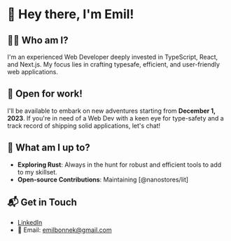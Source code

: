 # 👋 Hey there, I'm Emil!

## 👨‍💻 Who am I?
I'm an experienced Web Developer deeply invested in TypeScript, React, and Next.js. My focus lies in crafting typesafe, efficient, and user-friendly web applications.

## 📆 Open for work!
I'll be available to embark on new adventures starting from **December 1, 2023**. If you're in need of a Web Dev with a keen eye for type-safety and a track record of shipping solid applications, let's chat!


## 🌱 What am I up to?
- **Exploring Rust**: Always in the hunt for robust and efficient tools to add to my skillset.
- **Open-source Contributions**: Maintaining [@nanostores/lit]


## 📬 Get in Touch
- [LinkedIn](https://www.linkedin.com/in/emilbonnek/)
- 📧 Email: emilbonnek@gmail.com



<!--
**emilbonnek/emilbonnek** is a ✨ _special_ ✨ repository because its `README.md` (this file) appears on your GitHub profile.

Here are some ideas to get you started:

- 🔭 I’m currently working on ...
- 🌱 I’m currently learning ...
- 👯 I’m looking to collaborate on ...
- 🤔 I’m looking for help with ...
- 💬 Ask me about ...
- 📫 How to reach me: ...
- 😄 Pronouns: ...
- ⚡ Fun fact: ...
-->
